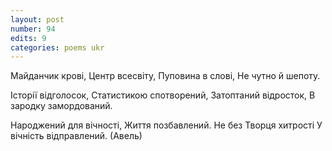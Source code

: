 ```yaml
---
layout: post
number: 94
edits: 9
categories: poems ukr
---
```


Майданчик крові,
Центр всесвіту, 
Пуповина в слові,
Не чутно й шепоту.

Історії відголосок,
Статистикою спотворений,
Затоптаний відросток,
В зародку замордований.

Народжений для вічності,
Життя позбавлений.
Не без Творця хитрості
У вічність відправлений.
(Авель)
